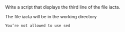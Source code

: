 Write a script that displays the third line of the file iacta.

The file iacta will be in the working directory

    You’re not allowed to use sed

